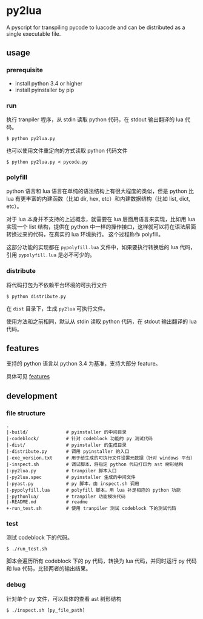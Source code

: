 # py2lua

A pyscript for transpiling pycode to luacode and can be distributed as a single executable file.

## usage

### prerequisite

- install python 3.4 or higher
- install pyinstaller by pip

### run

执行 tranpiler 程序，从 stdin 读取 python 代码，在 stdout 输出翻译的 lua 代码。

```
$ python py2lua.py
```

也可以使用文件重定向的方式读取 python 代码文件

```
$ python py2lua.py < pycode.py
```

### polyfill

python 语言和 lua 语言在单纯的语法结构上有很大程度的类似，但是 python 比 lua 有更丰富的内建函数（比如 dir, hex, etc）和内建数据结构（比如 list, dict, etc）。

对于 lua 本身并不支持的上述概念，就需要在 lua 层面用语言来实现，比如用 lua 实现一个 list 结构，提供在 python 中一样的操作接口，这样就可以将在语法层面转换过来的代码，在真实的 lua 环境执行。
这个过程称作 polyfill。

这部分功能的实现都在 `pypolyfill.lua` 文件中，如果要执行转换后的 lua 代码，引用 `pypolyfill.lua` 是必不可少的。

### distribute

将代码打包为不依赖平台环境的可执行文件

```
$ python distribute.py
```

在 `dist` 目录下，生成 `py2lua` 可执行文件。

使用方法和之前相同，默认从 stdin 读取 python 代码，在 stdout 输出翻译的 lua 代码。


## features

支持的 python 语言以 python 3.4 为基准，支持大部分 feature。

具体可见 [features](./features.md)


## development

### file structure

```
.
|-build/              # pyinstaller 的中间目录
|-codeblock/          # 针对 codeblock 功能的 py 测试代码
|-dist/               # pyinstaller 的生成目录
|-distribute.py       # 调用 pyinstaller 的入口
|-exe_version.txt     # 用于给生成的可执行文件设置元数据（针对 windows 平台）
|-inspect.sh          # 调试脚本，将指定 python 代码打印为 ast 树形结构
|-py2lua.py           # tranpiler 脚本入口
|-py2lua.spec         # pyinstaller 生成的中间文件
|-pyast.py            # py 脚本，由 inspect.sh 调用
|-pypolyfill.lua      # polyfill 脚本，用 lua 补足相应的 python 功能
|-pythonlua/          # tranpiler 功能模块代码
|-README.md           # readme
+-run_test.sh         # 使用 tranpiler 测试 codeblock 下的测试代码
```

### test

测试 codeblock 下的代码。

```
$ ./run_test.sh
```

脚本会遍历所有 codeblock 下的 py 代码，转换为 lua 代码，并同时运行 py 代码和 lua 代码，比较两者的输出结果。


### debug

针对单个 py 文件，可以具体的查看 ast 树形结构

```
$ ./inspect.sh [py_file_path]
```

